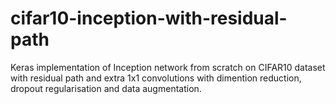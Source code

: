 # cifar10-inception-with-residual-path
Keras implementation of Inception network from scratch on CIFAR10 dataset with residual path and extra 1x1 convolutions with dimention reduction, dropout regularisation and data augmentation.
